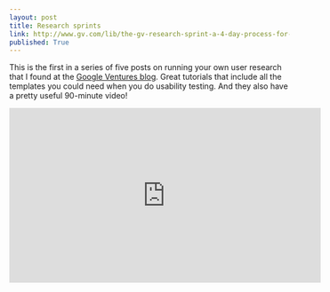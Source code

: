 ```yaml
---
layout: post
title: Research sprints
link: http://www.gv.com/lib/the-gv-research-sprint-a-4-day-process-for-answering-important-startup-questions
published: True
---
```


This is the first in a series of five posts on running your own user research that I found at the <a href="http://www.gv.com/library/design">Google Ventures blog</a>. Great tutorials that include all the templates you could need when you do usability testing. And they also have a pretty useful 90-minute video!

<div class="embed">
  <iframe width="560" height="315" src="https://www.youtube.com/embed/WpzmOH0hrEM" frameborder="0" allowfullscreen></iframe>
<div>
